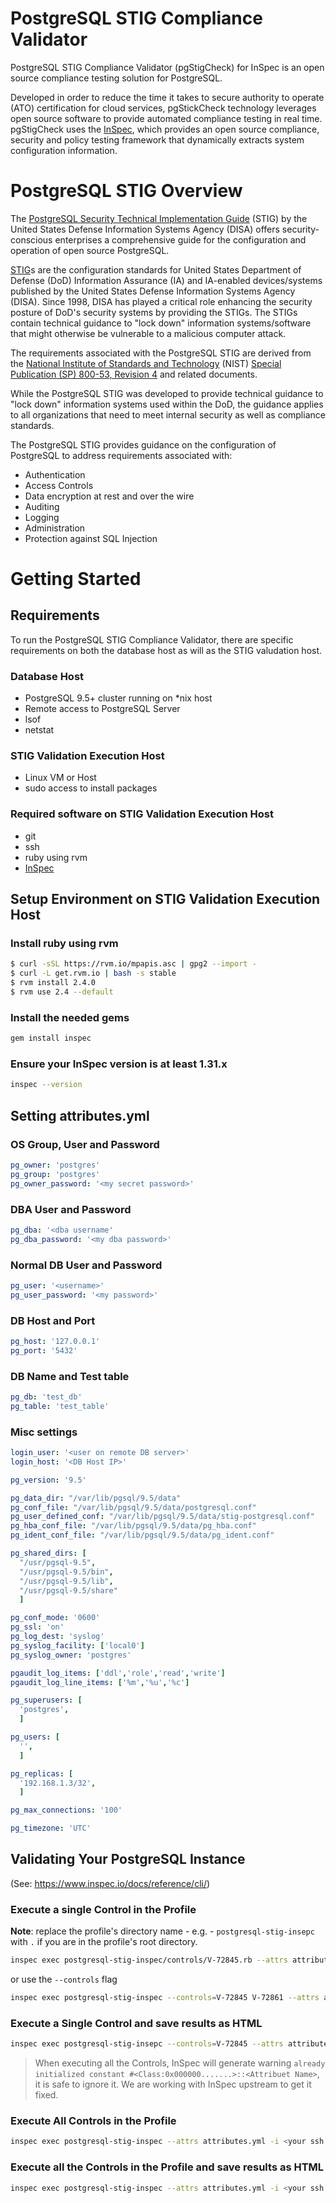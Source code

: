 # PostgreSQL STIG Compliance Validator

PostgreSQL STIG Compliance Validator (pgStigCheck) for InSpec is an open source compliance testing solution for PostgreSQL.

Developed in order to reduce the time it takes to secure authority to operate (ATO) certification for cloud services, pgStickCheck technology leverages open source software to provide automated compliance testing in real time.  pgStigCheck uses the [InSpec](https://github.com/chef/inspec), which provides an open source compliance, security and policy testing framework that dynamically extracts system configuration information.

# PostgreSQL STIG Overview

The [PostgreSQL Security Technical Implementation Guide](https://www.crunchydata.com/postgres-stig/PGSQL-STIG-9.5+.pdf) (STIG) by the United States Defense Information Systems Agency (DISA) offers security-conscious enterprises a comprehensive guide for the configuration and operation of open source PostgreSQL.

[STIG](https://en.wikipedia.org/wiki/Security_Technical_Implementation_Guide)s are the configuration standards for United States Department of Defense (DoD) Information Assurance (IA) and IA-enabled devices/systems published by the United States Defense Information Systems Agency (DISA). Since 1998, DISA has played a critical role enhancing the security posture of DoD's security systems by providing the STIGs. The STIGs contain technical guidance to "lock down" information systems/software that might otherwise be vulnerable to a malicious computer attack.

The requirements associated with the PostgreSQL STIG are derived from the [National Institute of Standards and Technology](https://en.wikipedia.org/wiki/National_Institute_of_Standards_and_Technology) (NIST) [Special Publication (SP) 800-53, Revision 4](https://en.wikipedia.org/wiki/NIST_Special_Publication_800-53) and related documents.

While the PostgreSQL STIG was developed to provide technical guidance to "lock down" information systems used within the DoD, the guidance applies to all organizations that need to meet internal security as well as compliance standards.

The PostgreSQL STIG provides guidance on the configuration of PostgreSQL to address requirements associated with:

- Authentication
- Access Controls
- Data encryption at rest and over the wire
- Auditing
- Logging
- Administration
- Protection against SQL Injection

# Getting Started

## Requirements

To run the PostgreSQL STIG Compliance Validator, there are specific requirements on both the database host as will as the STIG valudation host.

### Database Host
- PostgreSQL 9.5+ cluster running on *nix host
- Remote access to PostgreSQL Server
- lsof
- netstat

### STIG Validation Execution Host
- Linux VM or Host
- sudo access to install packages

### Required software on STIG Validation Execution Host
- git
- ssh
- ruby using rvm
- [InSpec](https://github.com/chef/inspec)

## Setup Environment on STIG Validation Execution Host
### Install ruby using rvm
```sh
$ curl -sSL https://rvm.io/mpapis.asc | gpg2 --import -
$ curl -L get.rvm.io | bash -s stable
$ rvm install 2.4.0
$ rvm use 2.4 --default
```

### Install the needed gems  
```sh
gem install inspec
```

### Ensure your InSpec version is at least 1.31.x
```sh
inspec --version
```

## Setting attributes.yml

### OS Group, User and Password
```yaml
pg_owner: 'postgres'
pg_group: 'postgres'
pg_owner_password: '<my secret password>'
```
### DBA User and Password
```yaml
pg_dba: '<dba username'
pg_dba_password: '<my dba password>'
```
### Normal DB User and Password
```yaml
pg_user: '<username>'
pg_user_password: '<my password>'
```
### DB Host and Port
```yaml
pg_host: '127.0.0.1'
pg_port: '5432'
```
### DB Name and Test table
```yaml
pg_db: 'test_db'
pg_table: 'test_table'
```

### Misc settings
```yaml
login_user: '<user on remote DB server>'
login_host: '<DB Host IP>'

pg_version: '9.5'

pg_data_dir: "/var/lib/pgsql/9.5/data"
pg_conf_file: "/var/lib/pgsql/9.5/data/postgresql.conf"
pg_user_defined_conf: "/var/lib/pgsql/9.5/data/stig-postgresql.conf"
pg_hba_conf_file: "/var/lib/pgsql/9.5/data/pg_hba.conf"
pg_ident_conf_file: "/var/lib/pgsql/9.5/data/pg_ident.conf"

pg_shared_dirs: [
  "/usr/pgsql-9.5",
  "/usr/pgsql-9.5/bin",
  "/usr/pgsql-9.5/lib",
  "/usr/pgsql-9.5/share"
  ]

pg_conf_mode: '0600'
pg_ssl: 'on'
pg_log_dest: 'syslog'
pg_syslog_facility: ['local0']
pg_syslog_owner: 'postgres'

pgaudit_log_items: ['ddl','role','read','write']
pgaudit_log_line_items: ['%m','%u','%c']

pg_superusers: [
  'postgres',
  ]

pg_users: [
  '',
  ]

pg_replicas: [
  '192.168.1.3/32',
  ]

pg_max_connections: '100'

pg_timezone: 'UTC'

```


## Validating Your PostgreSQL Instance
(See: https://www.inspec.io/docs/reference/cli/)

### Execute a single Control in the Profile
**Note**: replace the profile's directory name - e.g. - `postgresql-stig-insepc` with `.` if you are in the profile's root directory.
```sh
inspec exec postgresql-stig-inspec/controls/V-72845.rb --attrs attributes.yml -i <your ssh private key>  -t ssh://<user>@<db host>:<port>
```
or use the `--controls` flag
```sh
inspec exec postgresql-stig-inspec --controls=V-72845 V-72861 --attrs attributes.yml  -i <your ssh private key>  -t ssh://<user>@<db host>:<port>
```

### Execute a Single Control and save results as HTML
```sh
inspec exec postgresql-stig-insepc --controls=V-72845 --attrs attributes.yml -i <your ssh private key> --sudo --sudo-options="-u postgres" -t ssh://<user>@<db host>:<port> | ./tools/ansi2html.sh --bg=dark > inspec-report.html
```

> When executing all the Controls, InSpec will generate warning ```already initialized constant #<Class:0x000000.......>::<Attribuet Name>```, it is safe to ignore it. We are working with InSpec upstream to get it fixed.

### Execute All Controls in the Profile
```sh
inspec exec postgresql-stig-inspec --attrs attributes.yml -i <your ssh private key> --sudo --sudo-options="-u postgres"  -t ssh://<user>@<db host>:<port>
```

### Execute all the Controls in the Profile and save results as HTML
```sh
inspec exec postgresql-stig-inspec --attrs attributes.yml -i <your ssh private key> --sudo --sudo-options="-u postgres" -t ssh://<user>@<db host>:<port> | ./tools/ansi2html.sh --bg=dark > inspec-report.html
```
